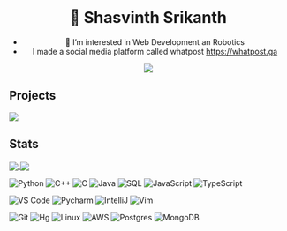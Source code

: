 <div id="shasvinthsrikanth-big-text" align="center">
    <br/>
    <h1>📄 Shasvinth Srikanth</h1>
  
- 👀 I’m interested in Web Development an Robotics
- I made a social media platform called whatpost https://whatpost.ga
</div>

<p align="center"><img src="https://gpvc.arturio.dev/Shasvinth"/></p>

## Projects
<a href="https://github.com/Shasvinth/Shasvinth">
  <img align="center" src="https://github-readme-stats.vercel.app/api/pin/?username=Shasvinth&repo=Shasvinth&show_owner=true&theme=radical" />
</a>


## Stats

<a href="https://github.com/Shasvinth/Shasvinth">
  <img align="center" src="https://github-readme-stats.vercel.app/api?username=Shasvinth&show_icons=true&include_all_commits=false&line_height=33&theme=radical" />
</a>
<a href="https://coderstats.net/github/#Shasvinth">
  <img align="center" src="https://github-readme-stats.vercel.app/api/top-langs/?username=Shasvinth&hide=ruby&theme=radical" />
</a>


![Python](https://img.shields.io/badge/-Python-3776AB?logo=python&logoColor=ffffff)
![C++](https://img.shields.io/badge/-C++-00599C?logo=c%2b%2b&logoColor=ffffff)
![C](https://img.shields.io/badge/-C-A8B9CC?&logo=C&logoColor=000000)
![Java](https://img.shields.io/badge/-Java-007396?logo=Java&logoColor=000000)
![SQL](https://img.shields.io/badge/-SQL-003B57?&logo=postgresql)
![JavaScript](https://img.shields.io/badge/-JavaScript-F7DF1E?&logo=javascript&logoColor=000000)
![TypeScript](https://img.shields.io/badge/-TypeScript-007ACC?&logo=TypeScript&logoColor=ffffff)

![VS Code](https://img.shields.io/badge/VSCode-%23007ACC?logo=Visual-studio-code)
![Pycharm](https://img.shields.io/badge/PyCharm-green?logo=PyCharm)
![IntelliJ](https://img.shields.io/badge/IntelliJ-000000?logo=IntelliJ-IDEA)
![Vim](https://img.shields.io/badge/Vim-019733?logo=vim)

![Git](https://img.shields.io/badge/-Git-%23F05032?logo=git&logoColor=%23ffffff)
![Hg](https://img.shields.io/badge/-Hg-silver?logo=mercurial&logoColor=%23ffffff)
![Linux](https://img.shields.io/badge/-Linux-FCC624?logo=linux&logoColor=000000)
![AWS](https://img.shields.io/badge/-AWS-232F3E?&logo=Amazon-AWS&logoColor=FF9900)
![Postgres](https://img.shields.io/badge/-Postgres-4479A1?logo=Postgresql&logoColor=ffffff)
![MongoDB](https://img.shields.io/badge/-MongoDB-47A248?logo=MongoDB&logoColor=ffffff)

